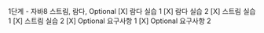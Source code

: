 1단계 - 자바8 스트림, 람다, Optional
[X] 람다 실습 1
[X] 람다 실습 2
[X] 스트림 실습 1
[X] 스트림 실습 2
[X] Optional 요구사항 1
[X] Optional 요구사항 2